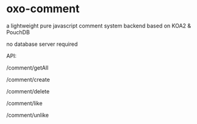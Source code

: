 # oxo-comment

a lightweight pure javascript comment system backend based on KOA2 & PouchDB

no database server required

API:

 /comment/getAll
 
 /comment/create

 /comment/delete

 /comment/like

 /comment/unlike
